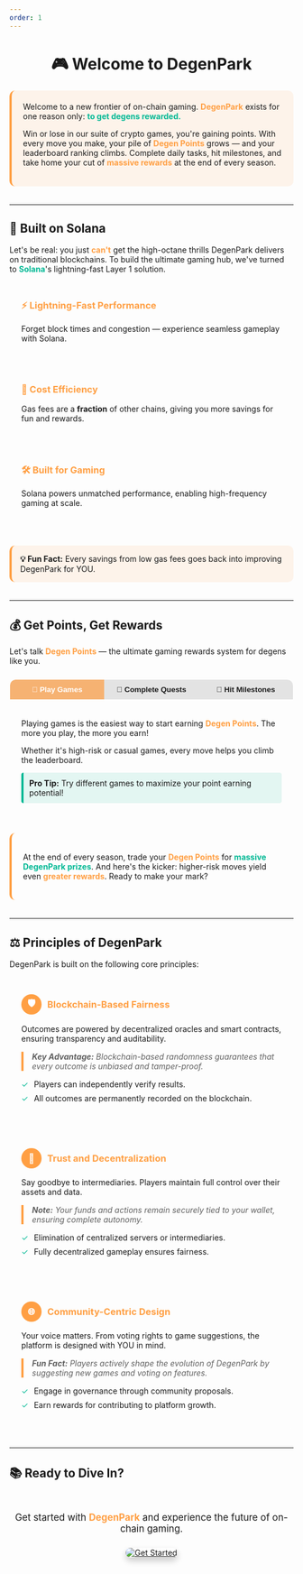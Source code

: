 ```yaml
---
order: 1
---
```


# <div style="text-align: center;">🎮 Welcome to DegenPark</div>

<div style="padding: 20px; border-radius: 10px; margin-bottom: 2rem; border-left: 4px solid #ff9f43; background-color: rgba(255, 159, 67, 0.1);">
Welcome to a new frontier of on-chain gaming. <strong style="color: #ff9f43; font-weight: bold;">DegenPark</strong> exists for one reason only: <strong style="color: #00b894; font-weight: bold;">to get degens rewarded.</strong>

Win or lose in our suite of crypto games, you're gaining points. With every move you make, your pile of <strong style="color: #ff9f43; font-weight: bold;">Degen Points</strong> grows — and your leaderboard ranking climbs. Complete daily tasks, hit milestones, and take home your cut of <strong style="color: #ff9f43; font-weight: bold;">massive rewards</strong> at the end of every season.
</div>

---

## 🚀 Built on Solana

<div style="margin-bottom: 1.5rem;">
  Let's be real: you just <strong style="color: #ff9f43; font-weight: bold;">can't</strong> get the high-octane thrills DegenPark delivers on traditional blockchains. To build the ultimate gaming hub, we've turned to <strong style="color: #00b894; font-weight: bold;">Solana</strong>'s lightning-fast Layer 1 solution.
</div>

<div style="display: grid; grid-template-columns: repeat(auto-fit, minmax(250px, 1fr)); gap: 1rem; margin-bottom: 2rem;">
  <div style="padding: 20px; border-radius: 10px; background-color: rgba(255, 255, 255, 0.05); border: 1px solid rgba(255, 255, 255, 0.1);">
    <h3 style="color: #ff9f43; margin-top: 0;">⚡ Lightning-Fast Performance</h3>
    <p>Forget block times and congestion — experience seamless gameplay with Solana.</p>
  </div>

  <div style="padding: 20px; border-radius: 10px; background-color: rgba(255, 255, 255, 0.05); border: 1px solid rgba(255, 255, 255, 0.1);">
    <h3 style="color: #ff9f43; margin-top: 0;">💸 Cost Efficiency</h3>
    <p>Gas fees are a <strong>fraction</strong> of other chains, giving you more savings for fun and rewards.</p>
  </div>

  <div style="padding: 20px; border-radius: 10px; background-color: rgba(255, 255, 255, 0.05); border: 1px solid rgba(255, 255, 255, 0.1);">
    <h3 style="color: #ff9f43; margin-top: 0;">🛠️ Built for Gaming</h3>
    <p>Solana powers unmatched performance, enabling high-frequency gaming at scale.</p>
  </div>
</div>

<div style="background-color: rgba(255, 159, 67, 0.1); padding: 15px; border-radius: 10px; margin-bottom: 2rem; border-left: 4px solid #ff9f43;">
  <span style="font-weight: bold;">💡 Fun Fact:</span> Every savings from low gas fees goes back into improving DegenPark for YOU.
</div>

---

## 💰 Get Points, Get Rewards

<div style="margin-bottom: 1.5rem;">
Let's talk <strong style="color: #ff9f43; font-weight: bold;">Degen Points</strong> — the ultimate gaming rewards system for degens like you.
</div>

<div style="margin-bottom: 2rem; border: 1px solid rgba(255, 255, 255, 0.1); border-radius: 10px; overflow: hidden;">
  <div style="display: flex; background: rgba(0, 0, 0, 0.1); border-radius: 10px 10px 0 0; overflow: hidden;">
    <button id="playTab" onclick="openTab('play')" style="flex: 1; padding: 10px; text-align: center; font-weight: bold; cursor: pointer; background: rgba(255, 159, 67, 0.7); color: white; border: none;">🎲 Play Games</button>
    <button id="questsTab" onclick="openTab('quests')" style="flex: 1; padding: 10px; text-align: center; font-weight: bold; cursor: pointer; background: transparent; color: inherit; border: none;">🎯 Complete Quests</button>
    <button id="milestonesTab" onclick="openTab('milestones')" style="flex: 1; padding: 10px; text-align: center; font-weight: bold; cursor: pointer; background: transparent; color: inherit; border: none;">🏅 Hit Milestones</button>
  </div>
  
  <div id="play" style="display: block; padding: 20px; border-radius: 0 0 10px 10px; background-color: rgba(255, 255, 255, 0.05);">
    <p>Playing games is the easiest way to start earning <strong style="color: #ff9f43; font-weight: bold;">Degen Points</strong>. The more you play, the more you earn!</p>
    <p>Whether it's high-risk or casual games, every move helps you climb the leaderboard.</p>
    <div style="background-color: rgba(0, 184, 148, 0.1); padding: 10px; border-left: 4px solid #00b894; border-radius: 4px; margin-top: 10px;">
      <span style="font-weight: bold;">Pro Tip:</span> Try different games to maximize your point earning potential!
    </div>
  </div>
  
  <div id="quests" style="display: none; padding: 20px; border-radius: 0 0 10px 10px; background-color: rgba(255, 255, 255, 0.05);">
    <p>Tackle daily and seasonal quests to boost your <strong style="color: #ff9f43; font-weight: bold;">Degen Points</strong>. These challenges are designed to keep you engaged and help you level up faster.</p>
    <p>From simple daily tasks to complex multi-step challenges, quests offer the perfect way to earn while exploring all DegenPark has to offer.</p>
    <div style="background-color: rgba(0, 184, 148, 0.1); padding: 10px; border-left: 4px solid #00b894; border-radius: 4px; margin-top: 10px;">
      <span style="font-weight: bold;">Pro Tip:</span> Daily quests reset at 00:00 UTC - never miss a day for maximum points!
    </div>
  </div>
  
  <div id="milestones" style="display: none; padding: 20px; border-radius: 0 0 10px 10px; background-color: rgba(255, 255, 255, 0.05);">
    <p>Big moves mean <strong style="color: #ff9f43; font-weight: bold;">big rewards</strong>! Achieve specific milestones to unlock bonus <strong style="color: #ff9f43; font-weight: bold;">Degen Points</strong> and climb higher in the rankings.</p>
    <p>Milestones recognize your achievements, whether it's winning streaks, deposit thresholds, or community participation.</p>
    <div style="background-color: rgba(0, 184, 148, 0.1); padding: 10px; border-left: 4px solid #00b894; border-radius: 4px; margin-top: 10px;">
      <span style="font-weight: bold;">Pro Tip:</span> Some milestones are hidden - explore and experiment to discover them all!
    </div>
  </div>
</div>

<div style="padding: 20px; border-radius: 10px; margin-bottom: 2rem; border-left: 4px solid #ff9f43; background-color: rgba(255, 255, 255, 0.05);">
  <p>At the end of every season, trade your <strong style="color: #ff9f43; font-weight: bold;">Degen Points</strong> for <strong style="color: #00b894; font-weight: bold;">massive DegenPark prizes</strong>. And here's the kicker: higher-risk moves yield even <strong style="color: #ff9f43; font-weight: bold;">greater rewards</strong>. Ready to make your mark?</p>
</div>

---

## ⚖️ Principles of DegenPark

<div style="margin-bottom: 1.5rem;">
DegenPark is built on the following core principles:
</div>

<div style="margin-bottom: 2rem;">

<div style="padding: 20px; border-radius: 10px; margin-bottom: 1.5rem; background-color: rgba(255, 255, 255, 0.05); border: 1px solid rgba(255, 255, 255, 0.1);">
  <h3 style="color: #ff9f43; margin-top: 0; display: flex; align-items: center;">
    <span style="background: #ff9f43; color: white; width: 36px; height: 36px; border-radius: 50%; display: flex; justify-content: center; align-items: center; margin-right: 10px;">🛡️</span>
    Blockchain-Based Fairness
  </h3>
  <p>Outcomes are powered by decentralized oracles and smart contracts, ensuring transparency and auditability.</p>
  
  <blockquote style="border-left: 4px solid #ff9f43; padding-left: 15px; margin: 15px 0; font-style: italic;">
    <span style="font-weight: bold;">Key Advantage:</span> Blockchain-based randomness guarantees that every outcome is unbiased and tamper-proof.
  </blockquote>
  
  <ul style="list-style-type: none; padding-left: 0;">
    <li style="margin-bottom: 8px; display: flex; align-items: center;">
      <span style="color: #00b894; margin-right: 10px;">✓</span> Players can independently verify results.
    </li>
    <li style="margin-bottom: 8px; display: flex; align-items: center;">
      <span style="color: #00b894; margin-right: 10px;">✓</span> All outcomes are permanently recorded on the blockchain.
    </li>
  </ul>
</div>

<div style="padding: 20px; border-radius: 10px; margin-bottom: 1.5rem; background-color: rgba(255, 255, 255, 0.05); border: 1px solid rgba(255, 255, 255, 0.1);">
  <h3 style="color: #ff9f43; margin-top: 0; display: flex; align-items: center;">
    <span style="background: #ff9f43; color: white; width: 36px; height: 36px; border-radius: 50%; display: flex; justify-content: center; align-items: center; margin-right: 10px;">🤝</span>
    Trust and Decentralization
  </h3>
  <p>Say goodbye to intermediaries. Players maintain full control over their assets and data.</p>
  
  <blockquote style="border-left: 4px solid #ff9f43; padding-left: 15px; margin: 15px 0; font-style: italic;">
    <span style="font-weight: bold;">Note:</span> Your funds and actions remain securely tied to your wallet, ensuring complete autonomy.
  </blockquote>
  
  <ul style="list-style-type: none; padding-left: 0;">
    <li style="margin-bottom: 8px; display: flex; align-items: center;">
      <span style="color: #00b894; margin-right: 10px;">✓</span> Elimination of centralized servers or intermediaries.
    </li>
    <li style="margin-bottom: 8px; display: flex; align-items: center;">
      <span style="color: #00b894; margin-right: 10px;">✓</span> Fully decentralized gameplay ensures fairness.
    </li>
  </ul>
</div>

<div style="padding: 20px; border-radius: 10px; margin-bottom: 1.5rem; background-color: rgba(255, 255, 255, 0.05); border: 1px solid rgba(255, 255, 255, 0.1);">
  <h3 style="color: #ff9f43; margin-top: 0; display: flex; align-items: center;">
    <span style="background: #ff9f43; color: white; width: 36px; height: 36px; border-radius: 50%; display: flex; justify-content: center; align-items: center; margin-right: 10px;">🌐</span>
    Community-Centric Design
  </h3>
  <p>Your voice matters. From voting rights to game suggestions, the platform is designed with YOU in mind.</p>
  
  <blockquote style="border-left: 4px solid #ff9f43; padding-left: 15px; margin: 15px 0; font-style: italic;">
    <span style="font-weight: bold;">Fun Fact:</span> Players actively shape the evolution of DegenPark by suggesting new games and voting on features.
  </blockquote>
  
  <ul style="list-style-type: none; padding-left: 0;">
    <li style="margin-bottom: 8px; display: flex; align-items: center;">
      <span style="color: #00b894; margin-right: 10px;">✓</span> Engage in governance through community proposals.
    </li>
    <li style="margin-bottom: 8px; display: flex; align-items: center;">
      <span style="color: #00b894; margin-right: 10px;">✓</span> Earn rewards for contributing to platform growth.
    </li>
  </ul>
</div>

</div>

---

## 📚 Ready to Dive In?

<div style="text-align: center; margin: 3rem 0;">
  <p style="font-size: 1.2em; margin-bottom: 1.5rem;">Get started with <strong style="color: #ff9f43; font-weight: bold;">DegenPark</strong> and experience the future of on-chain gaming.</p>
  
  <a href="/guides/get-started.md" style="display: inline-block; padding: 0; border-radius: 10px; transition: transform 0.3s ease; box-shadow: 0 6px 12px rgba(0,0,0,0.2);">
    <img src="../static/getstarted.png" alt="Get Started" style="max-width: 250px; border-radius: 10px; display: block;" />
  </a>
</div>

<script>
function openTab(tabName) {
  // Hide all tab content
  document.getElementById('play').style.display = 'none';
  document.getElementById('quests').style.display = 'none';
  document.getElementById('milestones').style.display = 'none';
  
  // Remove active class from all tabs
  document.getElementById('playTab').style.background = 'transparent';
  document.getElementById('questsTab').style.background = 'transparent';
  document.getElementById('milestonesTab').style.background = 'transparent';
  
  // Show the current tab and add active class to the button
  document.getElementById(tabName).style.display = 'block';
  document.getElementById(tabName + 'Tab').style.background = 'rgba(255, 159, 67, 0.7)';
  document.getElementById(tabName + 'Tab').style.color = 'white';
}

// Run when page loads
document.addEventListener('DOMContentLoaded', function() {
  // Ensure the play tab is active by default
  openTab('play');
});
</script>
